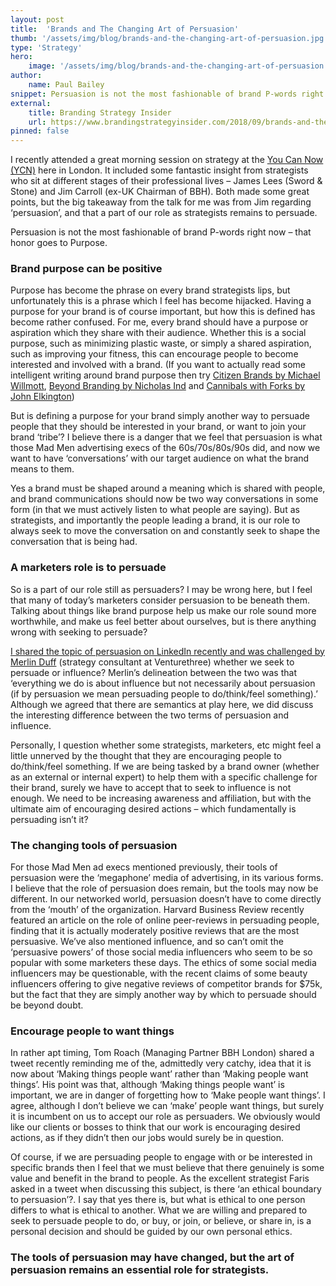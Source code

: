 ```yaml
---
layout: post
title:  'Brands and The Changing Art of Persuasion'
thumb: '/assets/img/blog/brands-and-the-changing-art-of-persuasion.jpg'
type: 'Strategy'
hero: 
    image: '/assets/img/blog/brands-and-the-changing-art-of-persuasion.jpg'
author: 
    name: Paul Bailey
snippet: Persuasion is not the most fashionable of brand P-words right now – that honor goes to Purpose.
external:
    title: Branding Strategy Insider
    url: https://www.brandingstrategyinsider.com/2018/09/brands-and-the-changing-art-of-persuasion.html
pinned: false
---
```


I recently attended a great morning session on strategy at the <a href="https://www.ycn.org/" target="_blank">You Can 
Now (YCN)</a> here in London. It included some fantastic insight from strategists who sit at different stages of their 
professional lives – James Lees (Sword & Stone) and Jim Carroll (ex-UK Chairman of BBH). Both made some great points, 
but the big takeaway from the talk for me was from Jim regarding ‘persuasion’, and that a part of our role as 
strategists remains to persuade. 

Persuasion is not the most fashionable of brand P-words right now – that honor goes to Purpose.

### Brand purpose can be positive

Purpose has become the phrase on every brand strategists lips, but unfortunately this is a phrase which I feel has 
become hijacked. Having a purpose for your brand is of course important, but how this is defined has become rather 
confused. For me, every brand should have a purpose or aspiration which they share with their audience. Whether this is 
a social purpose, such as minimizing plastic waste, or simply a shared aspiration, such as improving your fitness, this 
can encourage people to become interested and involved with a brand. (If you want to actually read some intelligent 
writing around brand purpose then try <a href="https://amzn.to/2Q0GYZL" target="_blank">Citizen Brands by Michael 
Willmott</a>, <a href="https://amzn.to/2oECwmQ" target="_blank">Beyond Branding by Nicholas Ind</a> and 
<a href="https://amzn.to/2wG1W8c" target="_blank">Cannibals with Forks by John Elkington</a>)

But is defining a purpose for your brand simply another way to persuade people that they should be interested in your 
brand, or want to join your brand ‘tribe’? I believe there is a danger that we feel that persuasion is what those Mad 
Men advertising execs of the 60s/70s/80s/90s did, and now we want to have ‘conversations’ with our target audience on 
what the brand means to them.

Yes a brand must be shaped around a meaning which is shared with people, and brand communications should now be two way 
conversations in some form (in that we must actively listen to what people are saying). But as strategists, and 
importantly the people leading a brand, it is our role to always seek to move the conversation on and constantly seek to 
shape the conversation that is being had.

### A marketers role is to persuade

So is a part of our role still as persuaders? I may be wrong here, but I feel that many of today’s marketers consider 
persuasion to be beneath them. Talking about things like brand purpose help us make our role sound more worthwhile, and 
make us feel better about ourselves, but is there anything wrong with seeking to persuade?

<a href="https://www.linkedin.com/feed/update/urn:li:activity:6435406409462013952" target="_blank">I shared the topic of 
persuasion on LinkedIn recently and was challenged by Merlin Duff</a> (strategy consultant at 
Venturethree) whether we seek to persuade or influence? Merlin’s delineation between the two was that ‘everything we do 
is about influence but not necessarily about persuasion (if by persuasion we mean persuading people to do/think/feel 
something).’ Although we agreed that there are semantics at play here, we did discuss the interesting difference between 
the two terms of persuasion and influence.

Personally, I question whether some strategists, marketers, etc might feel a little unnerved by the thought that they 
are encouraging people to do/think/feel something. If we are being tasked by a brand owner (whether as an external or 
internal expert) to help them with a specific challenge for their brand, surely we have to accept that to seek to 
influence is not enough. We need to be increasing awareness and affiliation, but with the ultimate aim of encouraging 
desired actions – which fundamentally is persuading isn’t it?

### The changing tools of persuasion

For those Mad Men ad execs mentioned previously, their tools of persuasion were the ‘megaphone’ media of advertising, in 
its various forms. I believe that the role of persuasion does remain, but the tools may now be different. In our 
networked world, persuasion doesn’t have to come directly from the ‘mouth’ of the organization. Harvard Business Review 
recently featured an article on the role of online peer-reviews in persuading people, finding that it is actually 
moderately positive reviews that are the most persuasive. We’ve also mentioned influence, and so can’t omit the 
‘persuasive powers’ of those social media influencers who seem to be so popular with some marketers these days. The 
ethics of some social media influencers may be questionable, with the recent claims of some beauty influencers offering 
to give negative reviews of competitor brands for $75k, but the fact that they are simply another way by which to 
persuade should be beyond doubt.

### Encourage people to want things

In rather apt timing, Tom Roach (Managing Partner BBH London) shared a tweet recently reminding me of the, admittedly 
very catchy, idea that it is now about ‘Making things people want’ rather than ‘Making people want things’. His point 
was that, although ‘Making things people want’ is important, we are in danger of forgetting how to ‘Make people want 
things’. I agree, although I don’t believe we can ‘make’ people want things, but surely it is incumbent on us to 
accept our role as persuaders. We obviously would like our clients or bosses to think that our work is encouraging 
desired actions, as if they didn’t then our jobs would surely be in question.

Of course, if we are persuading people to engage with or be interested in specific brands then I feel that we must 
believe that there genuinely is some value and benefit in the brand to people. As the excellent strategist Faris asked 
in a tweet when discussing this subject, is there ‘an ethical boundary to persuasion’?. I say that yes there is, but 
what is ethical to one person differs to what is ethical to another. What we are willing and prepared to seek to 
persuade people to do, or buy, or join, or believe, or share in, is a personal decision and should be guided by our 
own personal ethics.

### The tools of persuasion may have changed, but the art of persuasion remains an essential role for strategists.